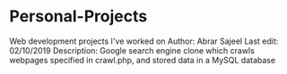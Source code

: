 # Personal-Projects
Web development projects I've worked on
Author: Abrar Sajeel
Last edit: 02/10/2019
Description: Google search engine clone which crawls webpages specified in crawl.php, and stored data in a MySQL database
